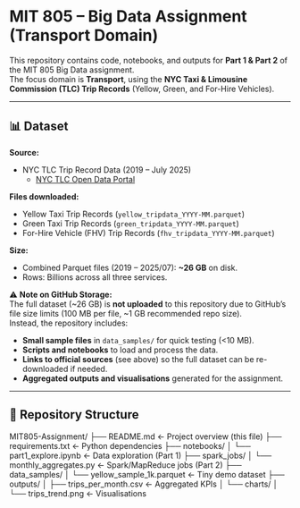 # MIT 805 – Big Data Assignment (Transport Domain)

This repository contains code, notebooks, and outputs for **Part 1 & Part 2** of the MIT 805 Big Data assignment.  
The focus domain is **Transport**, using the **NYC Taxi & Limousine Commission (TLC) Trip Records** (Yellow, Green, and For-Hire Vehicles).

---

## 📊 Dataset

**Source:**  
- NYC TLC Trip Record Data (2019 – July 2025)  
  - [NYC TLC Open Data Portal](https://www.nyc.gov/site/tlc/about/tlc-trip-record-data.page)  

**Files downloaded:**  
- Yellow Taxi Trip Records (`yellow_tripdata_YYYY-MM.parquet`)  
- Green Taxi Trip Records (`green_tripdata_YYYY-MM.parquet`)  
- For-Hire Vehicle (FHV) Trip Records (`fhv_tripdata_YYYY-MM.parquet`)

**Size:**  
- Combined Parquet files (2019 – 2025/07): **~26 GB** on disk.  
- Rows: Billions across all three services.  

⚠️ **Note on GitHub Storage:**  
The full dataset (~26 GB) is **not uploaded** to this repository due to GitHub’s file size limits (100 MB per file, ~1 GB recommended repo size).  
Instead, the repository includes:  
- **Small sample files** in `data_samples/` for quick testing (<10 MB).  
- **Scripts and notebooks** to load and process the data.  
- **Links to official sources** (see above) so the full dataset can be re-downloaded if needed.  
- **Aggregated outputs and visualisations** generated for the assignment.  

---

## 📂 Repository Structure
MIT805-Assignment/
├── README.md <- Project overview (this file)
├── requirements.txt <- Python dependencies
├── notebooks/
│ └── part1_explore.ipynb <- Data exploration (Part 1)
├── spark_jobs/
│ └── monthly_aggregates.py <- Spark/MapReduce jobs (Part 2)
├── data_samples/
│ └── yellow_sample_1k.parquet <- Tiny demo dataset
├── outputs/
│ ├── trips_per_month.csv <- Aggregated KPIs
│ └── charts/
│ └── trips_trend.png <- Visualisations
